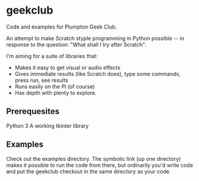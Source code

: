 geekclub
========

Code and examples for Plumpton Geek Club.

An attempt to make Scratch styple programming in Python possible -- in
response to the question: "What shall I try after Scratch". 

I'm aiming for a suite of libraries that:

* Makes it easy to get visual or audio effects
* Gives immediate results (like Scratch does), type some commands, press run, see results
* Runs easily on the Pi (of course)
* Has depth with plenty to explore.

Prerequesites
-------------

Python 3
A working tkinter library

Examples
--------

Check out the examples directory. The symbolic link (up one directory) makes it 
possible to run the code from there, but ordinarily you'd write code and put
the geekclub checkout in the same directory as your code.



